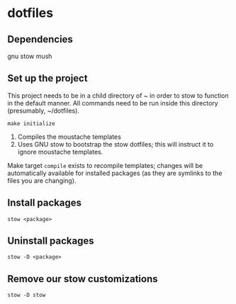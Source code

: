 # dotfiles

## Dependencies
gnu stow
mush

## Set up the project
This project needs to be in a child directory of ~ in order to stow to function in the default manner.
All commands need to be run inside this directory (presumably, ~/dotfiles).

`make initialize`

1. Compiles the moustache templates
2. Uses GNU stow to bootstrap the stow dotfiles; this will instruct it to ignore moustache templates.

Make target `compile` exists to recompile templates; changes will be automatically available for installed packages (as they are symlinks to the files you are changing).

## Install packages

`stow <package>`

## Uninstall packages

`stow -D <package>`

## Remove our stow customizations

`stow -D stow`
